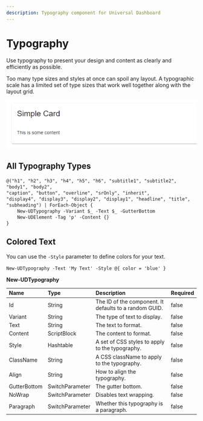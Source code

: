 ```yaml
---
description: Typography component for Universal Dashboard
---
```


# Typography

Use typography to present your design and content as clearly and efficiently as possible.

Too many type sizes and styles at once can spoil any layout. A typographic scale has a limited set of type sizes that work well together along with the layout grid.

![](../../../../.gitbook/assets/image%20%2876%29.png)

## All Typography Types

```text
@("h1", "h2", "h3", "h4", "h5", "h6", "subtitle1", "subtitle2", "body1", "body2", 
"caption", "button", "overline", "srOnly", "inherit", 
"display4", "display3", "display2", "display1", "headline", "title", "subheading") | ForEach-Object {
    New-UDTypography -Variant $_ -Text $_ -GutterBottom
    New-UDElement -Tag 'p' -Content {}
}
```

## Colored Text

You can use the `-Style` parameter to define colors for your text.

```text
New-UDTypography -Text 'My Text' -Style @{ color = 'blue' }
```

**New-UDTypography**

| Name | Type | Description | Required |
| :--- | :--- | :--- | :--- |
| Id | String | The ID of the component. It defaults to a random GUID. | false |
| Variant | String | The type of text to display. | false |
| Text | String | The text to format. | false |
| Content | ScriptBlock | The content to format. | false |
| Style | Hashtable | A set of CSS styles to apply to the typography. | false |
| ClassName | String | A CSS className to apply to the typography. | false |
| Align | String | How to align the typography. | false |
| GutterBottom | SwitchParameter | The gutter bottom. | false |
| NoWrap | SwitchParameter | Disables text wrapping. | false |
| Paragraph | SwitchParameter | Whether this typography is a paragraph. | false |

